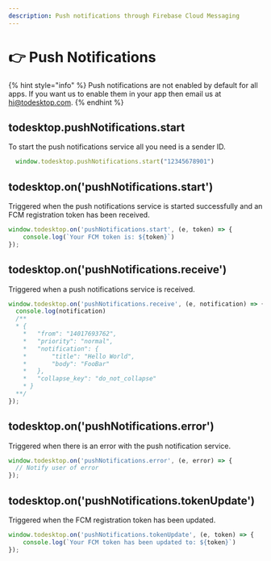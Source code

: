```yaml
---
description: Push notifications through Firebase Cloud Messaging
---
```


# 👉 Push Notifications

{% hint style="info" %}
Push notifications are not enabled by default for all apps. If you want us to enable them in your app then email us at hi@todesktop.com.
{% endhint %}

## todesktop.pushNotifications.start

To start the push notifications service all you need is a sender ID.

```javascript
  window.todesktop.pushNotifications.start("12345678901")
```

## todesktop.on('pushNotifications.start')

Triggered when the push notifications service is started successfully and an FCM registration token has been received.

```javascript
window.todesktop.on('pushNotifications.start', (e, token) => {
    console.log(`Your FCM token is: ${token}`)
});
```

## todesktop.on('pushNotifications.receive')

Triggered when a push notifications service is received.

```javascript
window.todesktop.on('pushNotifications.receive', (e, notification) => {
  console.log(notification)
  /**
  * {
	* 	"from": "14017693762",
	* 	"priority": "normal",
	* 	"notification": {
	* 		"title": "Hello World",
	* 		"body": "FooBar"
	* 	},
	* 	"collapse_key": "do_not_collapse"
	* }
  **/
});
```

## todesktop.on('pushNotifications.error')

Triggered when there is an error with the push notification service.

```javascript
window.todesktop.on('pushNotifications.error', (e, error) => {
  // Notify user of error
});
```

## todesktop.on('pushNotifications.tokenUpdate')

Triggered when the FCM registration token has been updated.

```javascript
window.todesktop.on('pushNotifications.tokenUpdate', (e, token) => {
    console.log(`Your FCM token has been updated to: ${token}`)
});
```
